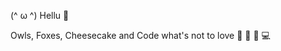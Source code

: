 (^ ω ^) Hellu 👋

Owls, Foxes, Cheesecake and Code what's not to love  :owl: :fox_face: :cake: :computer:

<!--
**NaveedAhamedsa/NaveedAhamedsa** is a ✨ _special_ ✨ repository because its `README.md` (this file) appears on your GitHub profile.

Here are some ideas to get you started:

- 🔭 I’m currently working on ...
- 🌱 I’m currently learning ...
- 👯 I’m looking to collaborate on ...
- 🤔 I’m looking for help with ...
- 💬 Ask me about ...
- 📫 How to reach me: ...
- 😄 Pronouns: ...
- ⚡ Fun fact: ...
-->
